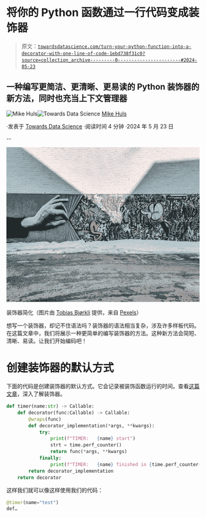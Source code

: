 # 将你的 Python 函数通过一行代码变成装饰器

> 原文：[`towardsdatascience.com/turn-your-python-function-into-a-decorator-with-one-line-of-code-1ebd738f31c0?source=collection_archive---------0-----------------------#2024-05-23`](https://towardsdatascience.com/turn-your-python-function-into-a-decorator-with-one-line-of-code-1ebd738f31c0?source=collection_archive---------0-----------------------#2024-05-23)

## 一种编写更简洁、更清晰、更易读的 Python 装饰器的新方法，同时也充当上下文管理器

[](https://mikehuls.medium.com/?source=post_page---byline--1ebd738f31c0--------------------------------)![Mike Huls](https://mikehuls.medium.com/?source=post_page---byline--1ebd738f31c0--------------------------------)[](https://towardsdatascience.com/?source=post_page---byline--1ebd738f31c0--------------------------------)![Towards Data Science](https://towardsdatascience.com/?source=post_page---byline--1ebd738f31c0--------------------------------) [Mike Huls](https://mikehuls.medium.com/?source=post_page---byline--1ebd738f31c0--------------------------------)

·发表于 [Towards Data Science](https://towardsdatascience.com/?source=post_page---byline--1ebd738f31c0--------------------------------) ·阅读时间 4 分钟 ·2024 年 5 月 23 日

--

![](img/819b3ce51931583081a67238f9efb95b.png)

装饰器简化（图片由 [Tobias Bjørkli](https://www.pexels.com/@tobiasbjorkli/) 提供，来自 [Pexels](https://www.pexels.com/photo/multicolored-graffiti-2119706/)）

想写一个装饰器，却记不住语法吗？装饰器的语法相当复杂，涉及许多样板代码。在这篇文章中，我们将展示一种更简单的编写装饰器的方法。这种新方法会简短、清晰、易读。让我们开始编码吧！

# 创建装饰器的默认方式

下面的代码是创建装饰器的默认方式。它会记录被装饰函数运行的时间。查看[这篇文章](https://mikehuls.medium.com/six-levels-of-python-decorators-1f12c9067b23)，深入了解装饰器。

```py
def timer(name:str) -> Callable:
    def decorator(func:Callable) -> Callable:
        @wraps(func)
        def decorator_implementation(*args, **kwargs):
            try:
                print(f"TIMER:   {name} start")
                strt = time.perf_counter()
                return func(*args, **kwargs)
            finally:
                print(f"TIMER:   {name} finished in {time.perf_counter() - strt}")
        return decorator_implementation
    return decorator
```

这样我们就可以像这样使用我们的代码：

```py
@timer(name="test")
def…
```
